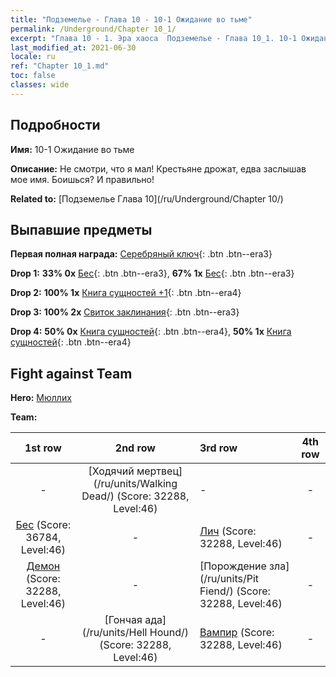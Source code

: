 ```yaml
---
title: "Подземелье - Глава 10 - 10-1 Ожидание во тьме"
permalink: /Underground/Chapter 10_1/
excerpt: "Глава 10 - 1. Эра хаоса  Подземелье - Глава 10_1. 10-1 Ожидание во тьме"
last_modified_at: 2021-06-30
locale: ru
ref: "Chapter 10_1.md"
toc: false
classes: wide
---
```


## Подробности

 **Имя:** 10-1 Ожидание во тьме

 **Описание:** Не смотри, что я мал! Крестьяне дрожат, едва заслышав мое имя. Боишься? И правильно!

 **Related to:** [Подземелье Глава 10](/ru/Underground/Chapter 10/)

## Выпавшие предметы

 **Первая полная награда:** [Серебряный ключ](/ItemsRU/con_693/){: .btn .btn--era3}

 **Drop 1:** **33% 0x** [Бес](/ItemsRU/unt_226/){: .btn .btn--era3}, **67% 1x** [Бес](/ItemsRU/unt_226/){: .btn .btn--era3}

 **Drop 2:** **100% 1x** [Книга сущностей +1](/ItemsRU/mat_46/){: .btn .btn--era4}

 **Drop 3:** **100% 2x** [Свиток заклинания](/ItemsRU/con_694/){: .btn .btn--era3}

 **Drop 4:** **50% 0x** [Книга сущностей](/ItemsRU/mat_39/){: .btn .btn--era4}, **50% 1x** [Книга сущностей](/ItemsRU/mat_39/){: .btn .btn--era4}


## Fight against Team
 **Hero:** [Мюллих](/ru/heroes/Mullich/)

 **Team:**


  | 1st row | 2nd row | 3rd row | 4th row |
  |:----:|:----:|:----|:----:|
  | - | [Ходячий мертвец](/ru/units/Walking Dead/) (Score: 32288, Level:46)  | - | - |
  | [Бес](/ru/units/Imp/) (Score: 36784, Level:46)  | - | [Лич](/ru/units/Lich/) (Score: 32288, Level:46)  | - |
  | [Демон](/ru/units/Demon/) (Score: 32288, Level:46)  | - | [Порождение зла](/ru/units/Pit Fiend/) (Score: 32288, Level:46)  | - |
  | - | [Гончая ада](/ru/units/Hell Hound/) (Score: 32288, Level:46)  | [Вампир](/ru/units/Vampire/) (Score: 32288, Level:46)  | - |


